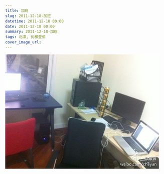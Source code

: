 ```yaml
---
title: 加班
slug: 2011-12-18-加班
datetime: 2011-12-18 00:00
date: 2011-12-18 00:00
summary: 2011-12-18-加班
tags: 北漂, 优雅壹佰
cover_image_url: 
---
```

![68246-dp2i558mvkn.png](../assets/2020/09/2826146611.png)